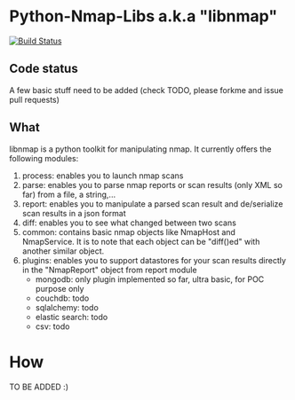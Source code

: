 # Python-Nmap-Libs a.k.a "libnmap"

[![Build Status](https://travis-ci.org/savon-noir/python-nmap-lib.png)](https://travis-ci.org/savon-noir/python-nmap-lib)

## Code status
A few basic stuff need to be added (check TODO, please forkme and issue pull
requests)

## What

libnmap is a python toolkit for manipulating nmap. It currently offers the following modules:
1. process: enables you to launch nmap scans
2. parse: enables you to parse nmap reports or scan results (only XML so far) from a file, a string,...
3. report: enables you to manipulate a parsed scan result and de/serialize scan results in a json format
4. diff: enables you to see what changed between two scans
5. common: contains basic nmap objects like NmapHost and NmapService. It is to note that each object can be "diff()ed" with another similar object.
6. plugins: enables you to support datastores for your scan results directly in the "NmapReport" object from report module
    - mongodb: only plugin implemented so far, ultra basic, for POC purpose only
    - couchdb: todo
    - sqlalchemy: todo
    - elastic search: todo
    - csv: todo

How
===

TO BE ADDED :)
